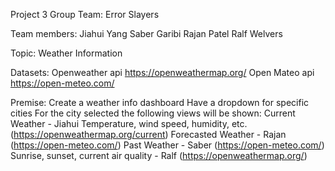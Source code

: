 Project 3
Group Team: Error Slayers

Team members:
Jiahui Yang
Saber Garibi
Rajan Patel
Ralf Welvers

Topic: Weather Information	

Datasets:
Openweather api
https://openweathermap.org/
Open Mateo api
https://open-meteo.com/

Premise:
Create a weather info dashboard
Have a dropdown for specific cities
For the city selected the following views will be shown:
Current Weather - Jiahui
Temperature, wind speed, humidity, etc.
(https://openweathermap.org/current)
Forecasted Weather - Rajan
(https://open-meteo.com/)
Past Weather - Saber
(https://open-meteo.com/)
Sunrise, sunset, current air quality - Ralf (https://openweathermap.org/)
